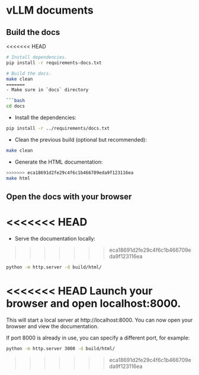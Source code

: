 # vLLM documents

## Build the docs

<<<<<<< HEAD
```bash
# Install dependencies.
pip install -r requirements-docs.txt

# Build the docs.
make clean
=======
- Make sure in `docs` directory

```bash
cd docs
```

- Install the dependencies:

```bash
pip install -r ../requirements/docs.txt
```

- Clean the previous build (optional but recommended):

```bash
make clean
```

- Generate the HTML documentation:

```bash
>>>>>>> eca18691d2fe29c4f6c1b466709eda9f123116ea
make html
```

## Open the docs with your browser

<<<<<<< HEAD
=======
- Serve the documentation locally:

>>>>>>> eca18691d2fe29c4f6c1b466709eda9f123116ea
```bash
python -m http.server -d build/html/
```

<<<<<<< HEAD
Launch your browser and open localhost:8000.
=======
This will start a local server at http://localhost:8000. You can now open your browser and view the documentation.

If port 8000 is already in use, you can specify a different port, for example:

```bash
python -m http.server 3000 -d build/html/
```
>>>>>>> eca18691d2fe29c4f6c1b466709eda9f123116ea
